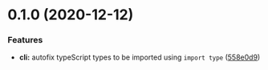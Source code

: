 # 0.1.0 (2020-12-12)


### Features

* **cli:** autofix typeScript types to be imported using `import type` ([558e0d9](https://github.com/JamieMason/ts-import-types-cli/commit/558e0d92000ae4791b405dd893d6ba7471a1f6fc))



